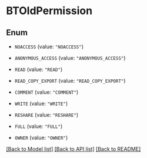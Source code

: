 # BTOldPermission

## Enum


* `NOACCESS` (value: `"NOACCESS"`)

* `ANONYMOUS_ACCESS` (value: `"ANONYMOUS_ACCESS"`)

* `READ` (value: `"READ"`)

* `READ_COPY_EXPORT` (value: `"READ_COPY_EXPORT"`)

* `COMMENT` (value: `"COMMENT"`)

* `WRITE` (value: `"WRITE"`)

* `RESHARE` (value: `"RESHARE"`)

* `FULL` (value: `"FULL"`)

* `OWNER` (value: `"OWNER"`)


[[Back to Model list]](../README.md#documentation-for-models) [[Back to API list]](../README.md#documentation-for-api-endpoints) [[Back to README]](../README.md)



